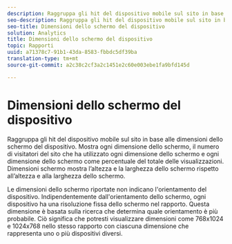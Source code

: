 ```yaml
---
description: Raggruppa gli hit del dispositivo mobile sul sito in base alle dimensioni dello schermo del dispositivo. Mostra ogni dimensione dello schermo, il numero di visitatori del sito che ha utilizzato ogni dimensione dello schermo e ogni dimensione dello schermo come percentuale del totale delle visualizzazioni. Dimensioni schermo mostra l’altezza e la larghezza dello schermo rispetto all’altezza e alla larghezza dello schermo.
seo-description: Raggruppa gli hit del dispositivo mobile sul sito in base alle dimensioni dello schermo del dispositivo. Mostra ogni dimensione dello schermo, il numero di visitatori del sito che ha utilizzato ogni dimensione dello schermo e ogni dimensione dello schermo come percentuale del totale delle visualizzazioni. Dimensioni schermo mostra l’altezza e la larghezza dello schermo rispetto all’altezza e alla larghezza dello schermo.
seo-title: Dimensioni dello schermo del dispositivo
solution: Analytics
title: Dimensioni dello schermo del dispositivo
topic: Rapporti
uuid: a71378c7-91b1-43da-8583-fbbdc5df39ba
translation-type: tm+mt
source-git-commit: a2c38c2cf3a2c1451e2c60e003ebe1fa9bfd145d

---
```



# Dimensioni dello schermo del dispositivo

Raggruppa gli hit del dispositivo mobile sul sito in base alle dimensioni dello schermo del dispositivo. Mostra ogni dimensione dello schermo, il numero di visitatori del sito che ha utilizzato ogni dimensione dello schermo e ogni dimensione dello schermo come percentuale del totale delle visualizzazioni. Dimensioni schermo mostra l’altezza e la larghezza dello schermo rispetto all’altezza e alla larghezza dello schermo.

Le dimensioni dello schermo riportate non indicano l'orientamento del dispositivo. Indipendentemente dall'orientamento dello schermo, ogni dispositivo ha una risoluzione fissa dello schermo nel rapporto. Questa dimensione è basata sulla ricerca che determina quale orientamento è più probabile. Ciò significa che potresti visualizzare dimensioni come 768x1024 e 1024x768 nello stesso rapporto con ciascuna dimensione che rappresenta uno o più dispositivi diversi.
